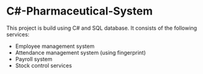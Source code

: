 # C#-Pharmaceutical-System
This project is build using C# and SQL database. It consists of the following services:
- Employee management system
- Attendance management system (using fingerprint)
- Payroll system
- Stock control services
